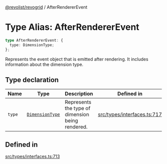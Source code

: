 [@revolist/revogrid](README.md) / AfterRendererEvent

# Type Alias: AfterRendererEvent

```ts
type AfterRendererEvent: {
  type: DimensionType;
};
```

Represents the event object that is emitted after rendering.
It includes information about the dimension type.

## Type declaration

| Name | Type | Description | Defined in |
| ------ | ------ | ------ | ------ |
| `type` | [`DimensionType`](TypeAlias.DimensionType.md) | Represents the type of dimension being rendered. | [src/types/interfaces.ts:717](https://github.com/revolist/revogrid/blob/aad859c5867a15f34f8919817adea85dcff4ee63/src/types/interfaces.ts#L717) |

## Defined in

[src/types/interfaces.ts:713](https://github.com/revolist/revogrid/blob/aad859c5867a15f34f8919817adea85dcff4ee63/src/types/interfaces.ts#L713)
